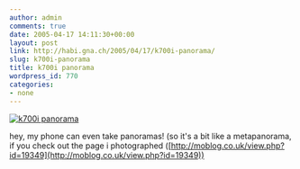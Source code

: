 ```yaml
---
author: admin
comments: true
date: 2005-04-17 14:11:30+00:00
layout: post
link: http://habi.gna.ch/2005/04/17/k700i-panorama/
slug: k700i-panorama
title: k700i panorama
wordpress_id: 770
categories:
- none
---
```



[![k700i panorama](http://photos5.flickr.com/9658017_5cbc76d5ed_m.jpg)](http://www.flickr.com/photos/habi/9658017/)



hey, my phone can even take panoramas! (so it's a bit like a metapanorama, if you check out the page i photographed ([http://moblog.co.uk/view.php?id=19349](http://moblog.co.uk/view.php?id=19349))

